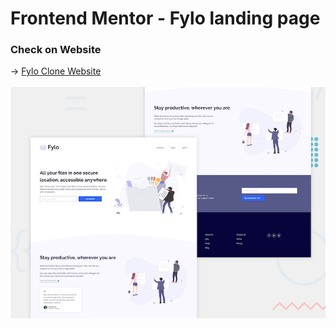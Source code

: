 # Frontend Mentor - Fylo landing page


### Check on Website
<p> 
  →
  <a href="https://bc-fylo-landingpage.netlify.app/"> Fylo Clone Website
  <br />
  <br />
  <img src="./design/desktop-preview.jpg" alt"Fylo Clone Website"/>
  </a>
</p>
